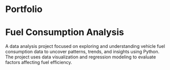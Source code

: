 # Portfolio
# Fuel Consumption Analysis
A data analysis project focused on exploring and understanding vehicle fuel consumption data to uncover patterns, trends, and insights using Python. The project uses data visualization and regression modeling to evaluate factors affecting fuel efficiency.

